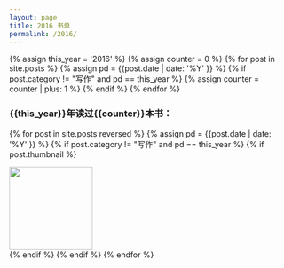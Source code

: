 ```yaml
---
layout: page
title: 2016 书单
permalink: /2016/
---
```

<div class="home content">
<div class="readings-list">
{% assign this_year = '2016' %}
{% assign counter = 0 %}
{% for post in site.posts  %}
    {% assign pd = {{post.date | date: '%Y' }} %}
    {% if post.category != "写作" and pd == this_year %}
        {% assign counter = counter | plus: 1 %}
    {% endif %}
{% endfor %}
<h3 >
<span class='header-year'>{{this_year}}</span>年读过<span class='header-counter'>{{counter}}</span>本书：
</h3>

{% for post in site.posts reversed %}
    {% assign pd = {{post.date | date: '%Y' }} %}
    {% if post.category != "写作" and pd == this_year %}
        {% if post.thumbnail %}
            <div  class="thumbnails">
            <a href="{{  post.url | prepend: site.baseurl  }}">
            <img src="{{post.thumbnail | prepend: site.baseurl }}" width='150'>
            </a>
            </div>
        {% endif %}
    {% endif %}
{% endfor %}
</div>
</div>
